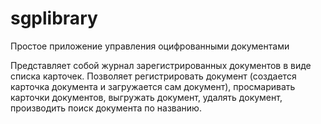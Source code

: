 # sgplibrary
Простое приложение управления оцифрованными документами

Представляет собой журнал зарегистрированных документов в виде списка карточек. Позволяет регистрировать документ (создается 
карточка документа и загружается сам документ), просмаривать карточки документов, выгружать документ, удалять документ,
производить поиск документа по названию.
